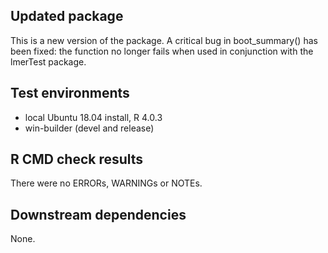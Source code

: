 ## Updated package
This is a new version of the package. A critical bug in boot_summary() has been fixed: the function no longer fails when used in conjunction with the lmerTest package.

## Test environments
* local Ubuntu 18.04 install, R 4.0.3
* win-builder (devel and release)

## R CMD check results
There were no ERRORs, WARNINGs or NOTEs.

## Downstream dependencies
None.
